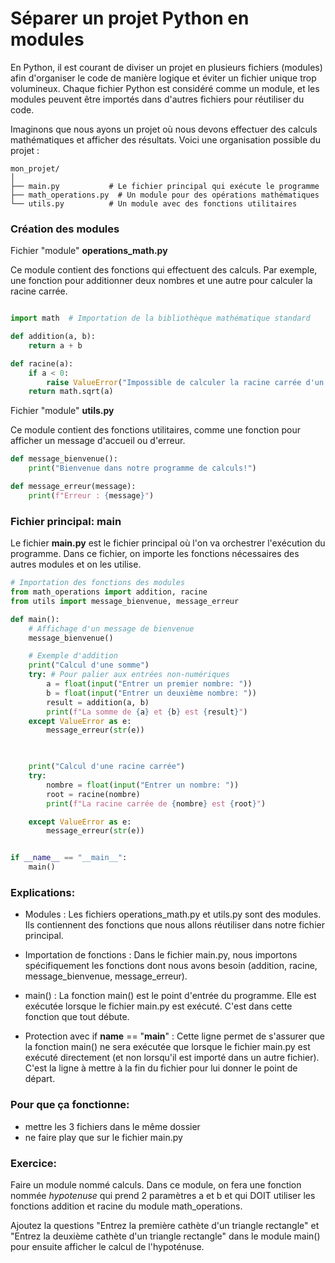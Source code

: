 # Séparer un projet Python en modules

En Python, il est courant de diviser un projet en plusieurs fichiers (modules) afin d'organiser le code de manière logique et éviter un fichier unique trop volumineux. Chaque fichier Python est considéré comme un module, et les modules peuvent être importés dans d'autres fichiers pour réutiliser du code.

Imaginons que nous ayons un projet où nous devons effectuer des calculs mathématiques et afficher des résultats. Voici une organisation possible du projet :

```
mon_projet/
│
├── main.py           # Le fichier principal qui exécute le programme
├── math_operations.py  # Un module pour des opérations mathématiques
└── utils.py          # Un module avec des fonctions utilitaires
```

### Création des modules

Fichier  "module" **operations_math.py**

Ce module contient des fonctions qui effectuent des calculs. Par exemple, une fonction pour additionner deux nombres et une autre pour calculer la racine carrée.

```py

import math  # Importation de la bibliothèque mathématique standard

def addition(a, b):
    return a + b

def racine(a):
    if a < 0:
        raise ValueError("Impossible de calculer la racine carrée d'un nombre négatif.")
    return math.sqrt(a)
```

Fichier "module" **utils.py**

Ce module contient des fonctions utilitaires, comme une fonction pour afficher un message d'accueil ou d'erreur.

```py
def message_bienvenue():
    print("Bienvenue dans notre programme de calculs!")

def message_erreur(message):
    print(f"Erreur : {message}")
```

### Fichier principal: main

Le fichier **main.py** est le fichier principal où l'on va orchestrer l'exécution du programme. Dans ce fichier, on importe les fonctions nécessaires des autres modules et on les utilise.

```py
# Importation des fonctions des modules
from math_operations import addition, racine
from utils import message_bienvenue, message_erreur

def main():
    # Affichage d'un message de bienvenue
    message_bienvenue()

    # Exemple d'addition
    print("Calcul d'une somme")
    try: # Pour palier aux entrées non-numériques
        a = float(input("Entrer un premier nombre: "))
        b = float(input("Entrer un deuxième nombre: "))
        result = addition(a, b)
        print(f"La somme de {a} et {b} est {result}")
    except ValueError as e:
        message_erreur(str(e))
              


    print("Calcul d'une racine carrée")
    try:
        nombre = float(input("Entrer un nombre: "))
        root = racine(nombre)
        print(f"La racine carrée de {nombre} est {root}")

    except ValueError as e:
        message_erreur(str(e))


if __name__ == "__main__":
    main()
```

### Explications:

- Modules : Les fichiers operations_math.py et utils.py sont des modules. Ils contiennent des fonctions que nous allons réutiliser dans notre fichier principal.

- Importation de fonctions : Dans le fichier main.py, nous importons spécifiquement les fonctions dont nous avons besoin (addition, racine, message_bienvenue, message_erreur).

- main() : La fonction main() est le point d'entrée du programme. Elle est exécutée lorsque le fichier main.py est exécuté. C'est dans cette fonction que tout débute.

- Protection avec if __name__ == "__main__" : Cette ligne permet de s'assurer que la fonction main() ne sera exécutée que lorsque le fichier main.py est exécuté directement (et non lorsqu'il est importé dans un autre fichier). C'est la ligne à mettre à la fin du fichier pour lui donner le point de départ.


### Pour que ça fonctionne:

- mettre les 3 fichiers dans le même dossier 
- ne faire play que sur le fichier main.py

### Exercice:

Faire un module nommé calculs. Dans ce module, on fera une fonction nommée *hypotenuse* qui prend 2 paramètres a et b et qui DOIT utiliser les fonctions addition et racine du module math_operations.


Ajoutez la questions "Entrez la première cathète d'un triangle rectangle" et "Entrez la deuxième cathète d'un triangle rectangle" dans le module main() pour ensuite afficher le calcul de l'hypoténuse.